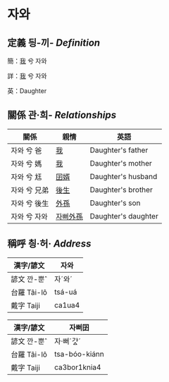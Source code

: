 # 자와
## 定義 딍-끼- _Definition_
簡：[我](member1.md) 兮 자와

詳：[我](member1.md) 兮 자와

英：Daughter

## 關係 관·희- _Relationships_

關係 | 親情 | 英語
--- | --- | --- 
자와 兮 爸 | [我](member1.md) | Daughter's father
자와 兮 媽 | [我](member1.md) | Daughter's mother
자와 兮 尪 | [囝婿](member68.md) | Daughter's husband
자와 兮 兄弟 | [後生](member19.md) | Daughter's brother
자와 兮 後生 | [外孫](member55.md) | Daughter's son
자와 兮 자와 | [자뻐外孫](member56.md) | Daughter's daughter


## 稱呼 칑·허· _Address_

漢字/諺文 | 자와
--- | ---
諺文 깐-뿐ˆ | 자ˊ와ˊ
台羅 Tâi-lô | tsá-uá
戴字 Taiji | ca1ua4


漢字/諺文 | 자뻐囝
--- | ---
諺文 깐-뿐ˆ | 자·뻐ˊ갸ᇫˊ
台羅 Tâi-lô | tsa-bóo-kiánn
戴字 Taiji | ca3bor1knia4


